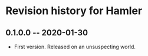 # Revision history for Hamler

## 0.1.0.0 -- 2020-01-30

* First version. Released on an unsuspecting world.
